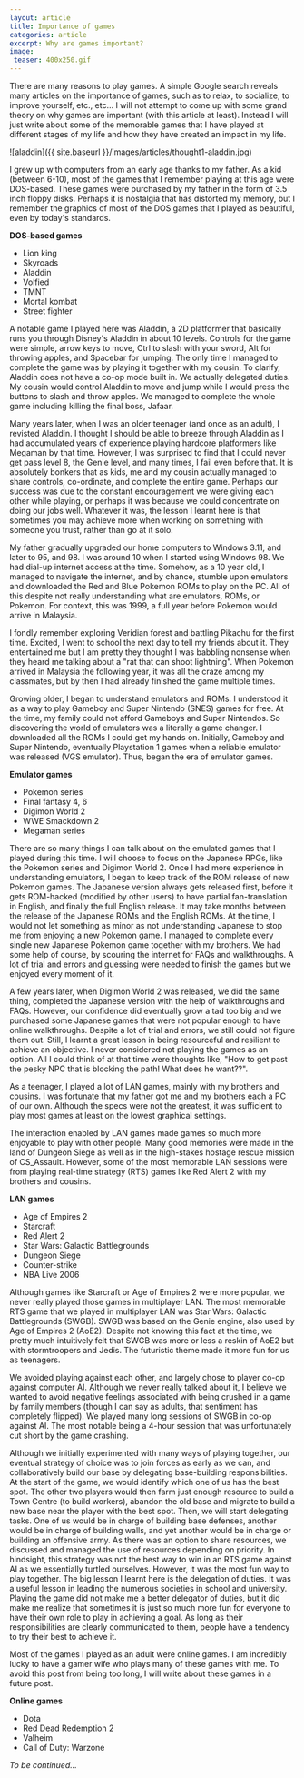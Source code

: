 ```yaml
---
layout: article
title: Importance of games
categories: article
excerpt: Why are games important?
image:
 teaser: 400x250.gif
---
```


There are many reasons to play games. A simple Google search reveals many articles on the importance of games, such as to relax, to socialize, to improve yourself, etc., etc... I will not attempt to come up with some grand theory on why games are important (with this article at least). Instead I will just write about some of the memorable games that I have played at different stages of my life and how they have created an impact in my life.

![aladdin]({{ site.baseurl }}/images/articles/thought1-aladdin.jpg)

I grew up with computers from an early age thanks to my father. As a kid (between 6-10), most of the games that I remember playing at this age were DOS-based. These games were purchased by my father in the form of 3.5 inch floppy disks. Perhaps it is nostalgia that has distorted my memory, but I remember the graphics of most of the DOS games that I played as beautiful, even by today's standards. 

**DOS-based games**
- Lion king
- Skyroads
- Aladdin
- Volfied
- TMNT
- Mortal kombat
- Street fighter

A notable game I played here was Aladdin, a 2D platformer that basically runs you through Disney's Aladdin in about 10 levels. Controls for the game were simple, arrow keys to move, Ctrl to slash with your sword, Alt for throwing apples, and Spacebar for jumping. The only time I managed to complete the game was by playing it together with my cousin. To clarify, Aladdin does not have a co-op mode built in. We actually delegated duties. My cousin would control Aladdin to move and jump while I would press the buttons to slash and throw apples. We managed to complete the whole game including killing the final boss, Jafaar.

Many years later, when I was an older teenager (and once as an adult), I revisted Aladdin. I thought I should be able to breeze through Aladdin as I had accumulated years of experience playing hardcore platformers like Megaman by that time. However, I was surprised to find that I could never get pass level 8, the Genie level, and many times, I fail even before that. It is absolutely bonkers that as kids, me and my cousin actually managed to share controls, co-ordinate, and complete the entire game. Perhaps our success was due to the constant encouragement we were giving each other while playing, or perhaps it was because we could concentrate on doing our jobs well. Whatever it was, the lesson I learnt here is that sometimes you may achieve more when working on something with someone you trust, rather than go at it solo. 

My father gradually upgraded our home computers to Windows 3.11, and later to 95, and 98. I was around 10 when I started using Windows 98. We had dial-up internet access at the time. Somehow, as a 10 year old, I managed to navigate the internet, and by chance, stumble upon emulators and downloaded the Red and Blue Pokemon ROMs to play on the PC. All of this despite not really understanding what are emulators, ROMs, or Pokemon. For context, this was 1999, a full year before Pokemon would arrive in Malaysia.

I fondly remember exploring Veridian forest and battling Pikachu for the first time. Excited, I went to school the next day to tell my friends about it. They entertained me but I am pretty they thought I was babbling nonsense when they heard me talking about a "rat that can shoot lightning". When Pokemon arrived in Malaysia the following year, it was all the craze among my classmates, but by then I had already finished the game multiple times. 

Growing older, I began to understand emulators and ROMs. I understood it as a way to play Gameboy and Super Nintendo (SNES) games for free. At the time, my family could not afford Gameboys and Super Nintendos. So discovering the world of emulators was a literally a game changer. I downloaded all the ROMs I could get my hands on. Initially, Gameboy and Super Nintendo, eventually Playstation 1 games when a reliable emulator was released (VGS emulator). Thus, began the era of emulator games.

**Emulator games**
- Pokemon series
- Final fantasy 4, 6
- Digimon World 2
- WWE Smackdown 2
- Megaman series

There are so many things I can talk about on the emulated games that I played during this time. I will choose to focus on the Japanese RPGs, like the Pokemon series and Digimon World 2. Once I had more experience in understanding emulators, I began to keep track of the ROM release of new Pokemon games. The Japanese version always gets released first, before it gets ROM-hacked (modified by other users) to have partial fan-translation in English, and finally the full English release. It may take months between the release of the Japanese ROMs and the English ROMs. At the time, I would not let something as minor as not understanding Japanese to stop me from enjoying a new Pokemon game. I managed to complete every single new Japanese Pokemon game together with my brothers. We had some help of course, by scouring the internet for FAQs and walkthroughs. A lot of trial and errors and guessing were needed to finish the games but we enjoyed every moment of it. 

A few years later, when Digimon World 2 was released, we did the same thing, completed the Japanese version with the help of walkthroughs and FAQs. However, our confidence did eventually grow a tad too big and we purchased some Japanese games that were not popular enough to have online walkthroughs. Despite a lot of trial and errors, we still could not figure them out. Still, I learnt a great lesson in being resourceful and resilient to achieve an objective. I never considered not playing the games as an option. All I could think of at that time were thoughts like, "How to get past the pesky NPC that is blocking the path! What does he want??".

As a teenager, I played a lot of LAN games, mainly with my brothers and cousins. I was fortunate that my father got me and my brothers each a PC of our own. Although the specs were not the greatest, it was sufficient to play most games at least on the lowest graphical settings.

The interaction enabled by LAN games made games so much more enjoyable to play with other people. Many good memories were made in the land of Dungeon Siege as well as in the high-stakes hostage rescue mission of CS_Assault. However, some of the most memorable LAN sessions were from playing real-time strategy (RTS) games like Red Alert 2 with my brothers and cousins.

**LAN games**
- Age of Empires 2
- Starcraft
- Red Alert 2
- Star Wars: Galactic Battlegrounds
- Dungeon Siege
- Counter-strike
- NBA Live 2006

Although games like Starcraft or Age of Empires 2 were more popular, we never really played those games in multiplayer LAN. The most memorable RTS game that we played in multiplayer LAN was Star Wars: Galactic Battlegrounds (SWGB). SWGB was based on the Genie engine, also used by Age of Empires 2 (AoE2). Despite not knowing this fact at the time, we pretty much intuitively felt that SWGB was more or less a reskin of AoE2 but with stormtroopers and Jedis. The futuristic theme made it more fun for us as teenagers.

We avoided playing against each other, and largely chose to player co-op against computer AI. Although we never really talked about it, I believe we wanted to avoid negative feelings associated with being crushed in a game by family members (though I can say as adults, that sentiment has completely flipped). We played many long sessions of SWGB in co-op against AI. The most notable being a 4-hour session that was unfortunately cut short by the game crashing.

Although we initially experimented with many ways of playing together, our eventual strategy of choice was to join forces as early as we can, and collaboratively build our base by delegating base-building responsibilities. At the start of the game, we would identify which one of us has the best spot. The other two players would then farm just enough resource to build a Town Centre (to build workers), abandon the old base and migrate to build a new base near the player with the best spot. Then, we will start delegating tasks. One of us would be in charge of building base defenses, another would be in charge of building walls, and yet another would be in charge or building an offensive army. As there was an option to share resources, we discussed and managed the use of resources depending on priority. In hindsight, this strategy was not the best way to win in an RTS game against AI as we essentially turtled ourselves. However, it was the most fun way to play together. The big lesson I learnt here is the delegation of duties. It was a useful lesson in leading the numerous societies in school and university. Playing the game did not make me a better delegator of duties, but it did make me realize that sometimes it is just so much more fun for everyone to have their own role to play in achieving a goal. As long as their responsibilities are clearly communicated to them, people have a tendency to try their best to achieve it.

Most of the games I played as an adult were online games. I am incredibly lucky to have a gamer wife who plays many of these games with me. To avoid this post from being too long, I will write about these games in a future post.

**Online games**
- Dota
- Red Dead Redemption 2
- Valheim
- Call of Duty: Warzone

*To be continued...*
